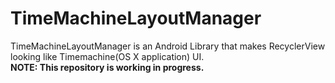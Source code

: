 # TimeMachineLayoutManager
TimeMachineLayoutManager is an Android Library that makes RecyclerView looking like Timemachine(OS X application) UI.  
**NOTE: This repository is working in progress.**
